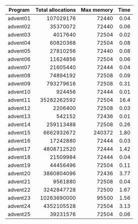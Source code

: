 | Program  | Total allocations | Max memory | Time |
|----------|------------------:|-----------:|-----:|
| advent01 | 107029176 | 72440 | 0.04 |
| advent02 | 35370072 | 72440 | 0.06 |
| advent03 | 4017640 | 72504 | 0.02 |
| advent04 | 60820368 | 72504 | 0.08 |
| advent05 | 27810256 | 72440 | 0.08 |
| advent06 | 11624856 | 72504 | 0.06 |
| advent07 | 21605440 | 72444 | 0.04 |
| advent08 | 74894192 | 72508 | 0.09 |
| advent09 | 793279616 | 72508 | 0.31 |
| advent10 | 924456 | 72444 | 0.01 |
| advent11 | 35282262592 | 72504 | 16.4 |
| advent12 | 2206400 | 72508 | 0.03 |
| advent13 | 542152 | 72436 | 0.01 |
| advent14 | 259113488 | 72508 | 0.26 |
| advent15 | 6662932672 | 240372 | 1.80 |
| advent16 | 17242880 | 72444 | 0.03 |
| advent17 | 4808712520 | 72444 | 1.42 |
| advent18 | 21509984 | 72444 | 0.04 |
| advent19 | 44456496 | 72504 | 0.11 |
| advent20 | 3860804096 | 72436 | 3.77 |
| advent21 | 9561880 | 72508 | 0.04 |
| advent22 | 3242847728 | 72500 | 1.67 |
| advent23 | 10263690000 | 95500 | 1.56 |
| advent24 | 4352105528 | 72504 | 3.13 |
| advent25 | 39231576 | 72504 | 0.06 |
